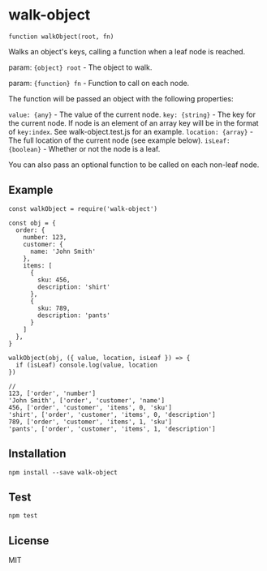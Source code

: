 # walk-object
`function walkObject(root, fn)`

Walks an object's keys, calling a function when a leaf node is reached.

param: `{object} root` - The object to walk.

param: `{function} fn` - Function to call on each node.

The function will be passed an object with the following properties:

`value: {any}` - The value of the current node.
`key: {string}` - The key for the current node. If node is an element of an array key will be in the format of `key:index`. See walk-object.test.js for an example.
`location: {array}` - The full location of the current node (see example below).
`isLeaf: {boolean}` - Whether or not the node is a leaf.

You can also pass an optional function to be called on each non-leaf node.

## Example
```
const walkObject = require('walk-object')

const obj = {
  order: {
    number: 123,
    customer: {
      name: 'John Smith'
    },
    items: [
      {
        sku: 456,
        description: 'shirt'
      },
      {
        sku: 789,
        description: 'pants'
      }
    ]
  },
}

walkObject(obj, ({ value, location, isLeaf }) => {
  if (isLeaf) console.log(value, location
})

//
123, ['order', 'number']
'John Smith', ['order', 'customer', 'name']
456, ['order', 'customer', 'items', 0, 'sku']
'shirt', ['order', 'customer', 'items', 0, 'description']
789, ['order', 'customer', 'items', 1, 'sku']
'pants', ['order', 'customer', 'items', 1, 'description']
```

## Installation
```
npm install --save walk-object
```

## Test
```
npm test
```

## License
MIT
